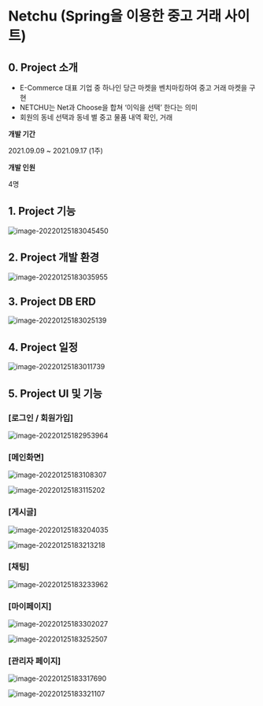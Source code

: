 # Netchu (Spring을 이용한 중고 거래 사이트)



## 0. Project 소개

* E-Commerce 대표 기업 중 하나인 당근 마켓을 벤치마킹하여 중고 거래 마켓을 구현
* NETCHU는 Net과 Choose을 합쳐 ‘이익을 선택’ 한다는 의미
* 회원의 동네 선택과 동네 별 중고 물품 내역 확인, 거래



 **개발 기간**

 2021.09.09 ~ 2021.09.17 (1주)



 **개발 인원**

 4명



## 1. Project 기능

![image-20220125183045450](https://github.com/jsj0718/Market_prj/blob/master/README.assets/image-20220125183045450.png)


## 2. Project 개발 환경

![image-20220125183035955](https://github.com/jsj0718/Market_prj/blob/master/README.assets/image-20220125183035955.png)



## 3. Project DB ERD

![image-20220125183025139](https://github.com/jsj0718/Market_prj/blob/master/README.assets/image-20220125183025139.png)



## 4. Project 일정

![image-20220125183011739](https://github.com/jsj0718/Market_prj/blob/master/README.assets/image-20220125183011739.png)



## 5. Project UI 및 기능



### [로그인 / 회원가입]

![image-20220125182953964](https://github.com/jsj0718/Market_prj/blob/master/README.assets/image-20220125182953964.png)



### [메인화면]

![image-20220125183108307](https://github.com/jsj0718/Market_prj/blob/master/README.assets/image-20220125183108307.png)

![image-20220125183115202](https://github.com/jsj0718/Market_prj/blob/master/README.assets/image-20220125183115202.png)



### [게시글]

![image-20220125183204035](https://github.com/jsj0718/Market_prj/blob/master/README.assets/image-20220125183204035.png)

![image-20220125183213218](https://github.com/jsj0718/Market_prj/blob/master/README.assets/image-20220125183213218.png)



### [채팅]

![image-20220125183233962](https://github.com/jsj0718/Market_prj/blob/master/README.assets/image-20220125183233962.png)



### [마이페이지]

![image-20220125183302027](https://github.com/jsj0718/Market_prj/blob/master/README.assets/image-20220125183302027.png)

![image-20220125183252507](https://github.com/jsj0718/Market_prj/blob/master/README.assets/image-20220125183252507.png)



### [관리자 페이지]

![image-20220125183317690](https://github.com/jsj0718/Market_prj/blob/master/README.assets/image-20220125183317690.png)

![image-20220125183321107](https://github.com/jsj0718/Market_prj/blob/master/README.assets/image-20220125183321107.png)
